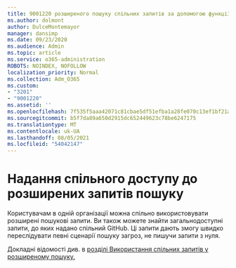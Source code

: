 ```yaml
---
title: 9001220 розширеного пошуку спільних запитів за допомогою функції mdatp
ms.author: dolmont
author: DulceMontemayor
manager: dansimp
ms.date: 09/23/2020
ms.audience: Admin
ms.topic: article
ms.service: o365-administration
ROBOTS: NOINDEX, NOFOLLOW
localization_priority: Normal
ms.collection: Adm_O365
ms.custom:
- "3201"
- "9001220"
ms.assetid: ''
ms.openlocfilehash: 7f535f5aaa42071c81cbae5df51efba1a28fe070c13ef1bf21a78b23c10f6bbb
ms.sourcegitcommit: b5f7da89a650d2915dc652449623c78be6247175
ms.translationtype: MT
ms.contentlocale: uk-UA
ms.lasthandoff: 08/05/2021
ms.locfileid: "54042147"
---
```

# <a name="sharing-advanced-hunting-queries"></a>Надання спільного доступу до розширених запитів пошуку

Користувачам в одній організації можна спільно використовувати розширені пошукові запити. Ви також можете знайти загальнодоступні запити, до яких надано спільний GitHub. Ці запити дають змогу швидко переслідувати певні сценарії пошуку загроз, не пишучи запити з нуля.
  
Докладні відомості див. в [розділі Використання спільних запитів у розширеному пошуку.](https://docs.microsoft.com/windows/security/threat-protection/microsoft-defender-atp/advanced-hunting-shared-queries)